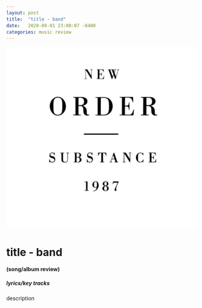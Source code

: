 ```yaml
---
layout: post
title:  "title - band"
date:   2020-09-01 23:00:07 -0400
categories: music review
---
```


![title - band](/assets/ceremony.png)

# title - band
#### (song/album review)

##### lyrics/key tracks
description

